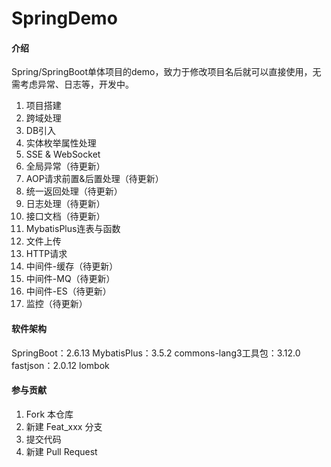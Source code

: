 # SpringDemo

#### 介绍

Spring/SpringBoot单体项目的demo，致力于修改项目名后就可以直接使用，无需考虑异常、日志等，开发中。
1. 项目搭建
2. 跨域处理
3. DB引入
4. 实体枚举属性处理
5. SSE & WebSocket
5. 全局异常（待更新）
6. AOP请求前置&后置处理（待更新）
7. 统一返回处理（待更新）
7. 日志处理（待更新）
8. 接口文档（待更新）
9. MybatisPlus连表与函数
10. 文件上传
11. HTTP请求 
12. 中间件-缓存（待更新） 
13. 中间件-MQ（待更新） 
14. 中间件-ES（待更新） 
15. 监控（待更新）

#### 软件架构

SpringBoot：2.6.13
MybatisPlus：3.5.2
commons-lang3工具包：3.12.0
fastjson：2.0.12
lombok

#### 参与贡献

1.  Fork 本仓库
2.  新建 Feat_xxx 分支
3.  提交代码
4.  新建 Pull Request
